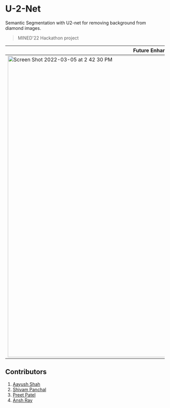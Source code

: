 # U-2-Net

Semantic Segmentation with U2-net for removing background from diamond images.

> MINED'22 Hackathon project

|Future Enhancement|
|---|
|<img width="955" alt="Screen Shot 2022-03-05 at 2 42 30 PM" src="https://user-images.githubusercontent.com/93637938/156876799-75425a37-774f-4dd0-b273-330cbff99c70.png">|

## Contributors
1. [Aayush Shah](https://github.com/Shah-Aayush)
2. [Shivam Panchal](https://github.com/shivam-0105)
3. [Preet Patel](https://github.com/PreetPatel45)
4. [Ansh Ray](https://github.com/anshray111)
